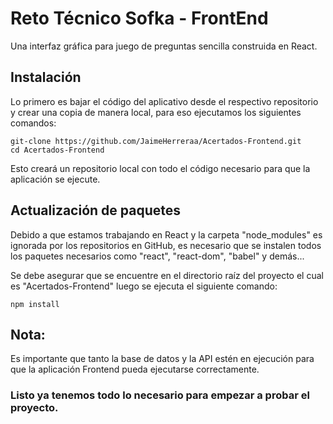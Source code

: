 # Reto Técnico Sofka - FrontEnd

Una interfaz gráfica para juego de preguntas sencilla construida en React.

## Instalación

Lo primero es bajar el código del aplicativo desde el respectivo repositorio y crear una copia de manera local, para eso ejecutamos los siguientes comandos:

```shell
git-clone https://github.com/JaimeHerreraa/Acertados-Frontend.git
cd Acertados-Frontend
```

Esto creará un repositorio local con todo el código necesario para que la aplicación se ejecute.

## Actualización de paquetes 
Debido a que estamos trabajando en React y la carpeta "node_modules" es ignorada por los repositorios en GitHub, es necesario que se instalen todos los paquetes necesarios como "react", "react-dom", "babel" y demás...

Se debe asegurar que se encuentre en el directorio raíz del proyecto el cual es "Acertados-Frontend" luego se ejecuta el siguiente comando:

```shell
npm install
```

## Nota:
Es importante que tanto la base de datos y la API estén en ejecución para que la aplicación Frontend pueda ejecutarse correctamente.

### Listo ya tenemos todo lo necesario para empezar a probar el proyecto.

